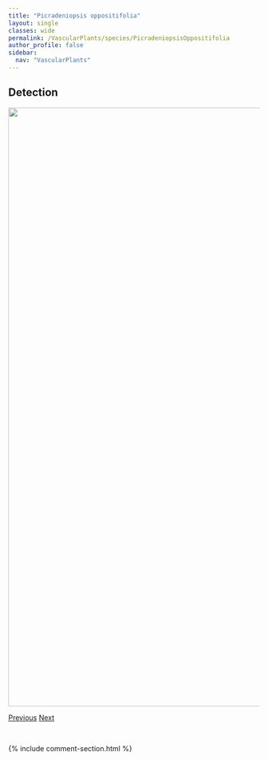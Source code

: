 ```yaml
---
title: "Picradeniopsis oppositifolia"
layout: single
classes: wide
permalink: /VascularPlants/species/PicradeniopsisOppositifolia
author_profile: false
sidebar:
  nav: "VascularPlants"
---
```


<h2>Detection</h2>

<a href="https://drive.google.com/uc?export=view&id=14F4pxO_1Eperaefzh-kVvzvkD777Bsol">
<img src="https://drive.google.com/uc?export=view&id=14F4pxO_1Eperaefzh-kVvzvkD777Bsol" height = "1200" width = "800">
</a>


<a href="/DevelopmentWebsite/VascularPlants/species/PiceaPungens" class="pagination--pager" title="Picea pungens">Previous</a> <a href="/DevelopmentWebsite/VascularPlants/species/PilosellaAurantiaca" class="pagination--pager" title="Pilosella aurantiaca">Next</a>

<p>&nbsp;</p>

{% include comment-section.html %}
